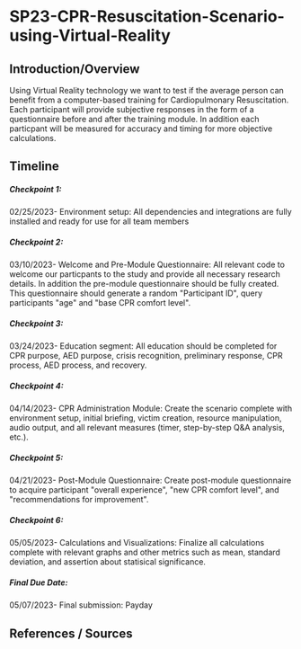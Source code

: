 # SP23-CPR-Resuscitation-Scenario-using-Virtual-Reality

## Introduction/Overview
Using Virtual Reality technology we want to test if the average person can benefit from a computer-based training for Cardiopulmonary Resuscitation. Each participant will provide subjective responses in the form of a questionnaire before and after the training module. In addition each particpant will be measured for accuracy and timing for more objective calculations.

## Timeline
##### Checkpoint 1:
02/25/2023- Environment setup:
All dependencies and integrations are fully installed and ready for use for all team members

##### Checkpoint 2:
03/10/2023- Welcome and Pre-Module Questionnaire:
All relevant code to welcome our particpants to the study and provide all necessary research details. In addition the pre-module questionnaire should be fully created. This questionnaire should generate a random "Participant ID", query participants "age" and "base CPR comfort level".

##### Checkpoint 3:
03/24/2023- Education segment:
All education should be completed for CPR purpose, AED purpose, crisis recognition, preliminary response, CPR process, AED process, and recovery.

##### Checkpoint 4:
04/14/2023- CPR Administration Module:
Create the scenario complete with environment setup, initial briefing, victim creation, resource manipulation, audio output, and all relevant measures (timer, step-by-step Q&A analysis, etc.).

##### Checkpoint 5:
04/21/2023- Post-Module Questionnaire:
Create post-module questionnaire to acquire participant "overall experience", "new CPR comfort level", and "recommendations for improvement".

##### Checkpoint 6:
05/05/2023- Calculations and Visualizations:
Finalize all calculations complete with relevant graphs and other metrics such as mean, standard deviation, and assertion about statisical significance.

##### Final Due Date: 
05/07/2023- Final submission:
Payday

## References / Sources

